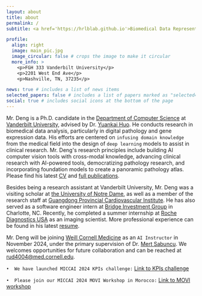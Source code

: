 ```yaml
---
layout: about
title: about
permalink: /
subtitle: <a href='https://hrlblab.github.io'>Biomedical Data Representation and Learning Lab at Vanderbilt University</a>

profile:
  align: right
  image: main_pic.jpg
  image_circular: false # crops the image to make it circular
  more_info: >
    <p>FGH 333 Vanderbilt University</p>
    <p>2201 West End Ave</p>
    <p>Nashville, TN, 37235</p>

news: true # includes a list of news items
selected_papers: false # includes a list of papers marked as "selected={true}"
social: true # includes social icons at the bottom of the page
---
```



Mr. Deng is a Ph.D. candidate in the [Department of Computer Science](https://engineering.vanderbilt.edu/departments/computer-science/) at [Vanderbilt University](https://www.vanderbilt.edu), advised by Dr. [Yuankai Huo](https://hrlblab.github.io). He conducts research in biomedical data analysis, particularly in digital pathology and gene expression data. His efforts are centered on `infusing domain knowledge` from the medical field into the design of `deep learning` models to assist in clinical research. Mr. Deng's research principles include building AI computer vision tools with cross-modal knowledge, advancing clinical research with AI-powered tools, democratizing pathology research, and incorporating foundation models to create a panoramic pathology atlas. Please find his latest [CV](https://github.com/ddrrnn123/ddrrnn123.github.io/blob/master/assets/CV/CV_2024Spring.pdf) and [full publications](https://scholar.google.com/citations?hl=en&user=B3UojrgAAAAJ&view_op=list_works). 

Besides being a research assistant at Vanderbilt University, Mr. Deng was a visiting scholar at [the University of Notre Dame](https://www.nd.edu), as well as a member of the research staff at [Guangdong Provincial Cardiovascular Institute](https://www.gdghospital.org.cn/en/introductiontotheinstitute/info_itemId_85.html). He has also served as a software engineer intern at [Bridge Investment Group](https://www.bridgeig.com) in Charlotte, NC. Recently, he completed a summer internship at [Roche Diagnostics USA](https://diagnostics.roche.com/us/en/home.html) as an imaging scientist. More professional experience can be found in his latest [resume](https://github.com/ddrrnn123/ddrrnn123.github.io/blob/master/assets/CV/Resume-Ruining_2024_Fulltime.pdf).

Mr. Deng will be joining [Weill Cornell Medicine](https://weill.cornell.edu) as an `AI Instructor` in November 2024, under the primary supervision of Dr. [Mert Sabuncu](https://sabuncu.engineering.cornell.edu). We welcomes opportunities for future collaboration and can be reached at rud4004@med.cornell.edu.


`•  We have launched MICCAI 2024 KPIs challenge:` [Link to KPIs challenge](https://sites.google.com/view/kpis2024/home)

`•  Please join our MICCAI 2024 MOVI Workshop in Morocco:` [Link to MOVI workshop](https://sites.google.com/view/movi2024/home?authuser=0)

<!--Write your biography here. Tell the world about yourself. Link to your favorite [subreddit](http://reddit.com). You can put a picture in, too. The code is already in, just name your picture `prof_pic.jpg` and put it in the `img/` folder.

Put your address / P.O. box / other info right below your picture. You can also disable any of these elements by editing `profile` property of the YAML header of your `_pages/about.md`. Edit `_bibliography/papers.bib` and Jekyll will render your [publications page](/al-folio/publications/) automatically.

Link to your social media connections, too. This theme is set up to use [Font Awesome icons](https://fontawesome.com/) and [Academicons](https://jpswalsh.github.io/academicons/), like the ones below. Add your Facebook, Twitter, LinkedIn, Google Scholar, or just disable all of them. -->
